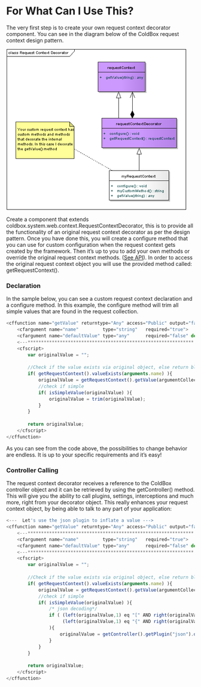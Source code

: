# For What Can I Use This?

The very first step is to create your own request context decorator component. You can see in the diagram below of the ColdBox request context design pattern.

![](RequestContextDecorator.png)

Create a component that extends coldbox.system.web.context.RequestContextDecorator, this is to provide all the functionality of an original request context decorator as per the design pattern. Once you have done this, you will create a configure method that you can use for custom configuration when the request context gets created by the framework. Then it’s up to you to add your own methods or override the original request context methods. ([See API](http://www.coldbox.org/api)). In order to access the original request context object you will use the provided method called: getRequestContext().

### Declaration

In the sample below, you can see a custom request context declaration and a configure method. In this example, the configure method will trim all simple values that are found in the request collection.

```js
<cffunction name="getValue" returntype="Any" access="Public" output="false">
	<cfargument name="name" 		type="string" 	required="true">
	<cfargument name="defaultValue" type="any" 		required="false" default="NONE">
	<---************************************************************** --->
	<cfscript>
		var originalValue = "";
		
		//Check if the value exists via original object, else return blank
		if( getRequestContext().valueExists(arguments.name) ){
			originalValue = getRequestContext().getValue(argumentCollection=arguments);
			//check if simple
			if( isSimpleValue(originalValue) ){
				originalValue = trim(originalValue);
			}
		}
		
		return originalValue;
	</cfscript>
</cffunction>
```

As you can see from the code above, the possibilities to change behavior are endless. It is up to your specific requirements and it’s easy!

### Controller Calling

The request context decorator receives a reference to the ColdBox controller object and it can be retrieved by using the getController() method. This will give you the ability to call plugins, settings, interceptions and much more, right from your decorator object. This really enhances your request context object, by being able to talk to any part of your application:

```js
<---  Let's use the json plugin to inflate a value --->
<cffunction name="getValue" returntype="Any" access="Public" output="false">
	<---************************************************************** --->
	<cfargument name="name" 		type="string" 	required="true">
	<cfargument name="defaultValue" type="any" 		required="false" default="NONE">
	<---************************************************************** --->
	<cfscript>
		var originalValue = "";
		
		//Check if the value exists via original object, else return blank
		if( getRequestContext().valueExists(arguments.name) ){
			originalValue = getRequestContext().getValue(argumentCollection=arguments);
			//check if simple
			if( isSimpleValue(originalValue) ){
				/* json decoding*/
				if ( (left(originalValue,1) eq "[" AND right(originalValue,1) eq "]") OR
				     (left(originalValue,1) eq "{" AND right(originalValue,1) eq "}") 
				){
					originalValue = getController().getPlugin("json").decode(replace(originalValue,"'","""","all"));
				}
			}
		}
		
		return originalValue;
	</cfscript>
</cffunction>
```

